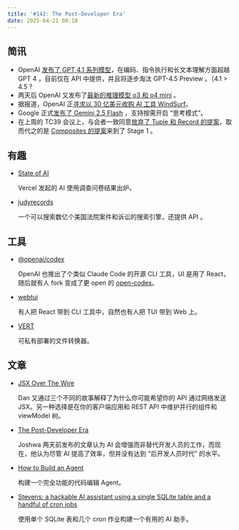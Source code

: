 ```yaml
---
title: '#142: The Post-Developer Era'
date: 2025-04-21 00:10
---
```




## 简讯

- OpenAI [发布了 GPT 4.1 系列模型](https://openai.com/index/gpt-4-1/)，在编码、指令执行和长文本理解方面超越 GPT 4 ，目前仅在 API 中提供，并且将逐步淘汰 GPT-4.5 Preview 。（4.1 > 4.5 ?
- 两天后 OpenAI 又发布了[最新的推理模型 o3 和 o4 mini](https://openai.com/index/introducing-o3-and-o4-mini/) 。
- 据报道，OpenAI 正[寻求以 30 亿美元收购 AI 工具 WindSurf](https://www.bloomberg.com/news/articles/2025-04-16/openai-said-to-be-in-talks-to-buy-windsurf-for-about-3-billion)。
- Google 正式[发布了 Gemini 2.5 Flash](https://developers.googleblog.com/en/start-building-with-gemini-25-flash/) ，支持按需开启 “思考模式”。
- 在上周的 TC39 会议上，与会者一致同意[放弃了 Tuple 和 Record 的提案](https://github.com/tc39/proposal-record-tuple/issues/394)，取而代之的是 [Composites 的提案](https://github.com/tc39/proposal-composites)来到了 Stage 1 。

## 有趣

- [State of AI](https://vercel.com/state-of-ai)
  
    Vercel 发起的 AI 使用调查问卷结果出炉。
    
- [judyrecords](https://www.judyrecords.com/)
  
    一个可以搜索数亿个美国法院案件和诉讼的搜索引擎，还提供 API 。
    

## 工具

- [@openai/codex](https://github.com/openai/codex)
  
    OpenAI 也推出了个类似 Claude Code 的开源 CLI 工具，UI 是用了 React，随后就有人 fork 变成了更 open 的 [open-codex](https://github.com/ymichael/open-codex)。
    
- [webtui](https://github.com/webtui/webtui)
  
    有人把 React 带到 CLI 工具中，自然也有人把 TUI 带到 Web 上。
    
- [VERT](https://github.com/VERT-sh/VERT)
  
    可私有部署的文件转换器。
    

## 文章

- [JSX Over The Wire](https://overreacted.io/jsx-over-the-wire/)
  
    Dan 又通过三个不同的故事解释了为什么你可能希望你的 API 通过网络发送 JSX。另一种选择是在你的客户端应用和 REST API 中维护并行的组件和 viewModel 树。
    
- [The Post-Developer Era](https://www.joshwcomeau.com/blog/the-post-developer-era/)
  
    Joshwa 两天前发布的文章认为 AI 会增强而非替代开发人员的工作，而现在，他认为尽管 AI 提高了效率，但并没有达到 “后开发人员时代” 的水平。
    
- [How to Build an Agent](https://ampcode.com/how-to-build-an-agent)
  
    构建一个完全功能的代码编辑 Agent。
    
- [Stevens: a hackable AI assistant using a single SQLite table and a handful of cron jobs](https://www.geoffreylitt.com/2025/04/12/how-i-made-a-useful-ai-assistant-with-one-sqlite-table-and-a-handful-of-cron-jobs)
  
    使用单个 SQLite 表和几个 cron 作业构建一个有用的 AI 助手。